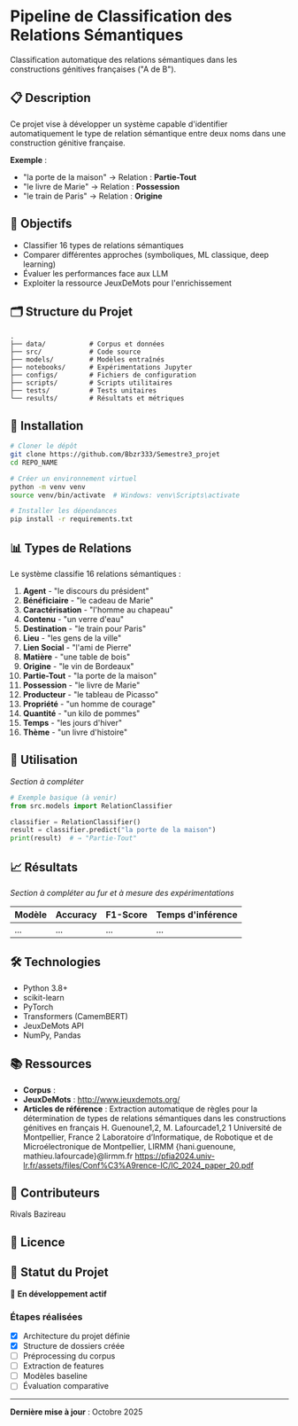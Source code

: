# Pipeline de Classification des Relations Sémantiques

Classification automatique des relations sémantiques dans les constructions génitives françaises ("A de B").

## 📋 Description

Ce projet vise à développer un système capable d'identifier automatiquement le type de relation sémantique entre deux noms dans une construction génitive française.

**Exemple** : 
- "la porte de la maison" → Relation : **Partie-Tout**
- "le livre de Marie" → Relation : **Possession**
- "le train de Paris" → Relation : **Origine**

## 🎯 Objectifs

- Classifier 16 types de relations sémantiques
- Comparer différentes approches (symboliques, ML classique, deep learning)
- Évaluer les performances face aux LLM
- Exploiter la ressource JeuxDeMots pour l'enrichissement

## 🗂️ Structure du Projet

```
.
├── data/           # Corpus et données
├── src/            # Code source
├── models/         # Modèles entraînés
├── notebooks/      # Expérimentations Jupyter
├── configs/        # Fichiers de configuration
├── scripts/        # Scripts utilitaires
├── tests/          # Tests unitaires
└── results/        # Résultats et métriques
```

## 🚀 Installation

```bash
# Cloner le dépôt
git clone https://github.com/Bbzr333/Semestre3_projet
cd REPO_NAME

# Créer un environnement virtuel
python -m venv venv
source venv/bin/activate  # Windows: venv\Scripts\activate

# Installer les dépendances
pip install -r requirements.txt
```

## 📊 Types de Relations

Le système classifie 16 relations sémantiques :

1. **Agent** - "le discours du président"
2. **Bénéficiaire** - "le cadeau de Marie"
3. **Caractérisation** - "l'homme au chapeau"
4. **Contenu** - "un verre d'eau"
5. **Destination** - "le train pour Paris"
6. **Lieu** - "les gens de la ville"
7. **Lien Social** - "l'ami de Pierre"
8. **Matière** - "une table de bois"
9. **Origine** - "le vin de Bordeaux"
10. **Partie-Tout** - "la porte de la maison"
11. **Possession** - "le livre de Marie"
12. **Producteur** - "le tableau de Picasso"
13. **Propriété** - "un homme de courage"
14. **Quantité** - "un kilo de pommes"
15. **Temps** - "les jours d'hiver"
16. **Thème** - "un livre d'histoire"

## 🔧 Utilisation

_Section à compléter_

```python
# Exemple basique (à venir)
from src.models import RelationClassifier

classifier = RelationClassifier()
result = classifier.predict("la porte de la maison")
print(result)  # → "Partie-Tout"
```

## 📈 Résultats

_Section à compléter au fur et à mesure des expérimentations_

| Modèle | Accuracy | F1-Score | Temps d'inférence |
|--------|----------|----------|-------------------|
| ...    | ...      | ...      | ...               |

## 🛠️ Technologies

- Python 3.8+
- scikit-learn
- PyTorch
- Transformers (CamemBERT)
- JeuxDeMots API
- NumPy, Pandas

## 📚 Ressources

- **Corpus** : 
- **JeuxDeMots** : http://www.jeuxdemots.org/
- **Articles de référence** : 
Extraction automatique de règles pour la détermination de types de
relations sémantiques dans les constructions génitives en français
H. Guenoune1,2, M. Lafourcade1,2
1 Université de Montpellier, France
2 Laboratoire d’Informatique, de Robotique et de Microélectronique de Montpellier, LIRMM
{hani.guenoune, mathieu.lafourcade}@lirmm.fr
https://pfia2024.univ-lr.fr/assets/files/Conf%C3%A9rence-IC/IC_2024_paper_20.pdf

## 👥 Contributeurs

Rivals
Bazireau

## 📝 Licence


## 🔄 Statut du Projet

🚧 **En développement actif**

### Étapes réalisées
- [x] Architecture du projet définie
- [x] Structure de dossiers créée
- [ ] Préprocessing du corpus
- [ ] Extraction de features
- [ ] Modèles baseline
- [ ] Évaluation comparative

---

**Dernière mise à jour** : Octobre 2025
